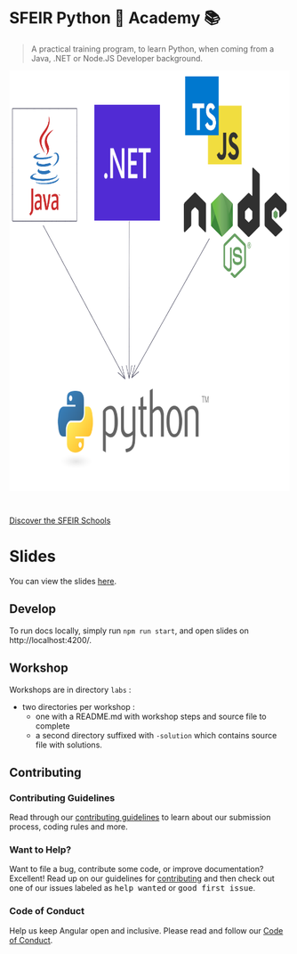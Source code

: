 # SFEIR Python 🐍 Academy 📚

> A practical training program, to learn Python, when coming from a Java, .NET or Node.JS Developer background.

<p align="center">
 <img style="display:block" width="884px" height="754px" src="./docs/assets/images/school/python-academy.png" alt="SFEIR School logo">
</p>

<br/>


[Discover the SFEIR Schools](https://www.sfeir.com/fr/le-contenus-dexperts-de-la-technologie-et-de-linnovation/formation-gratuite-avec-nos-experts/)

# Slides

You can view the slides [here](https://sfeir-open-source.github.io/sfeir-python-academy/).

## Develop

To run docs locally, simply run `npm run start`, and open slides on http://localhost:4200/.

## Workshop

Workshops are in directory `labs` :

- two directories per workshop :
  - one with a README.md with workshop steps and source file to complete
  - a second directory suffixed with `-solution` which contains source file with solutions.

## Contributing

### Contributing Guidelines

Read through our [contributing guidelines][contributing] to learn about our submission process, coding rules and more.

### Want to Help?

Want to file a bug, contribute some code, or improve documentation? Excellent! Read up on our guidelines for [contributing][contributing] and then check out one of our issues labeled as <kbd>help wanted</kbd> or <kbd>good first issue</kbd>.

### Code of Conduct

Help us keep Angular open and inclusive. Please read and follow our [Code of Conduct][codeofconduct].

[contributing]: CONTRIBUTING.md
[codeofconduct]: https://github.com/sfeir-open-source/code-of-conduct/blob/master/CODE_OF_CONDUCT.md
